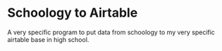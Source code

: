 # Schoology to Airtable
 
A very specific program to put data from schoology to my very specific airtable base in high school.
